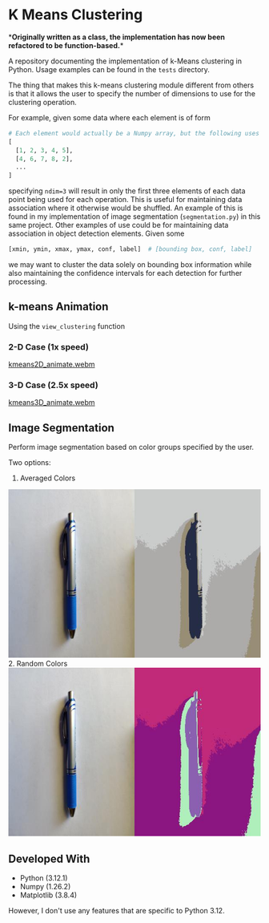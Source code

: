 # K Means Clustering
\***Originally written as a class, the implementation has now been refactored to be function-based.**\*


A repository documenting the implementation of k-Means clustering in Python. Usage examples can be found in the `tests` directory.


The thing that makes this k-means clustering module different from others is that it allows the user to specify the number of dimensions to use for the clustering operation.

For example, given some data where each element is of form 
```python
# Each element would actually be a Numpy array, but the following uses lists for readability.
[
  [1, 2, 3, 4, 5],
  [4, 6, 7, 8, 2],
  ...
]
```
specifying `ndim=3` will result in only the first three elements of each data point being used for each operation.
This is useful for maintaining data association where it otherwise would be shuffled. An example of this is found in my implementation of image segmentation (`segmentation.py`) in this same project.
Other examples of use could be for maintaining data association in object detection elements. Given some 
```python
[xmin, ymin, xmax, ymax, conf, label]  # [bounding box, conf, label]
```
we may want to cluster the data solely on bounding box information while also maintaining the confidence intervals for each detection for further processing.


## k-means Animation

Using the `view_clustering` function

### 2-D Case (1x speed)

[kmeans2D_animate.webm](https://github.com/tjdwill/KMeans_Clustering/assets/118497355/baf6e02a-4c28-4754-918e-60766a596911)

### 3-D Case (2.5x speed)

[kmeans3D_animate.webm](https://github.com/tjdwill/KMeans_Clustering/assets/118497355/22394f93-a2f3-499f-a54c-286723dd0a70)

## Image Segmentation

Perform image segmentation based on color groups specified by the user.

Two options: 
1. Averaged Colors
<img src="https://github.com/tjdwill/KMeans_Clustering/blob/main/tests/output/seg_groups4.jpg" />  
2. Random Colors
<img src="https://github.com/tjdwill/KMeans_Clustering/blob/main/tests/output/seg_rand_groups4.jpg" />

## Developed With
* Python (3.12.1)
* Numpy (1.26.2) 
* Matplotlib (3.8.4)

However, I don't use any features that are specific to Python 3.12.
